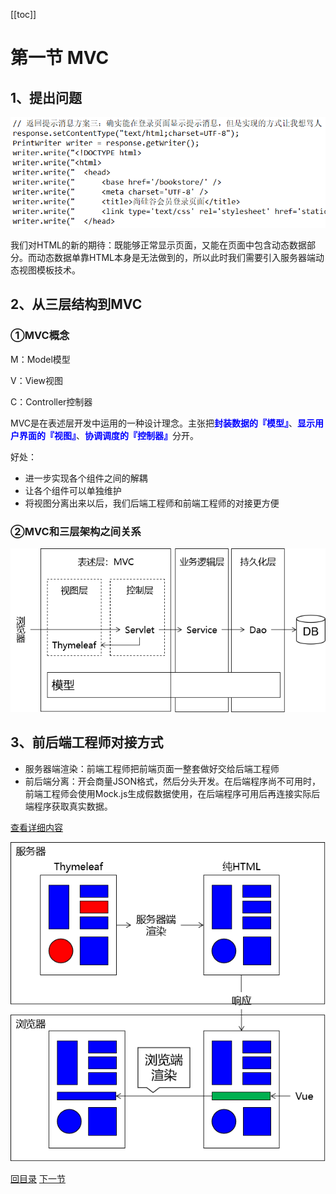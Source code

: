 [[toc]]

# 第一节 MVC

## 1、提出问题

![./images](./images/img002.png)

我们对HTML的新的期待：既能够正常显示页面，又能在页面中包含动态数据部分。而动态数据单靠HTML本身是无法做到的，所以此时我们需要引入服务器端动态视图模板技术。

## 2、从三层结构到MVC

### ①MVC概念

M：Model模型

V：View视图

C：Controller控制器

MVC是在表述层开发中运用的一种设计理念。主张把<span style="color:blue;font-weight:bold;">封装数据的『模型』</span>、<span style="color:blue;font-weight:bold;">显示用户界面的『视图』</span>、<span style="color:blue;font-weight:bold;">协调调度的『控制器』</span>分开。

好处：

- 进一步实现各个组件之间的解耦
- 让各个组件可以单独维护
- 将视图分离出来以后，我们后端工程师和前端工程师的对接更方便

### ②MVC和三层架构之间关系

![./images](./images/img003.png)

## 3、前后端工程师对接方式

- 服务器端渲染：前端工程师把前端页面一整套做好交给后端工程师
- 前后端分离：开会商量JSON格式，然后分头开发。在后端程序尚不可用时，前端工程师会使用Mock.js生成假数据使用，在后端程序可用后再连接实际后端程序获取真实数据。

[查看详细内容](http://heavy_code_industry.gitee.io/code_heavy_industry/pro000-dev-story/chapter05/content.html)

![./images](./images/img004.png)

[回目录](index.html) [下一节](verse02.html)